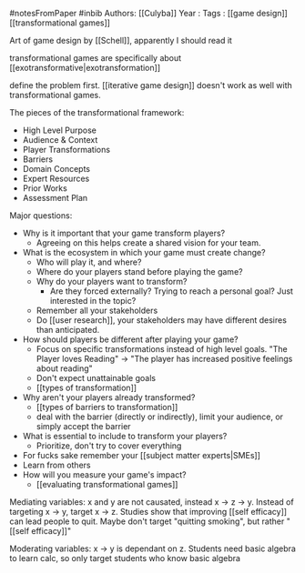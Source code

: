 #notesFromPaper #inbib
Authors: [[Culyba]]
Year   :
Tags   : [[game design]] [[transformational games]]

Art of game design by [[Schell]], apparently I should read it

transformational games are specifically about [[exotransformative|exotransformation]]

define the problem first. [[iterative game design]] doesn't work as well with transformational games.

The pieces of the transformational framework:

 - High Level Purpose
 - Audience & Context
 - Player Transformations
 - Barriers
 - Domain Concepts
 - Expert Resources
 - Prior Works
 - Assessment Plan

Major questions:

 - Why is it important that your game transform players?
   - Agreeing on this helps create a shared vision for your team.
 - What is the ecosystem in which your game must create change?
   - Who will play it, and where?
   - Where do your players stand before playing the game?
   - Why do your players want to transform?
     - Are they forced externally? Trying to reach a personal goal? Just interested in the topic?
   - Remember all your stakeholders
   - Do [[user research]], your stakeholders may have different desires than anticipated.
 - How should players be different after playing your game?
   - Focus on specific transformations instead of high level goals. "The Player loves Reading" -> "The player has increased positive feelings about reading"
   - Don't expect unattainable goals
   - [[types of transformation]]
 - Why aren't your players already transformed?
   - [[types of barriers to transformation]]
   - deal with the barrier (directly or indirectly), limit your audience, or simply accept the barrier
 - What is essential to include to transform your players?
   - Prioritize, don't try to cover everything
 - For fucks sake remember your [[subject matter experts|SMEs]]
 - Learn from others
 - How will you measure your game's impact?
   - [[evaluating transformational games]]

Mediating variables: x and y are not causated, instead x -> z -> y. Instead of targeting x -> y, target x -> z. Studies show that improving [[self efficacy]] can lead people to quit. Maybe don't target "quitting smoking", but rather "[[self efficacy]]"

Moderating variables: x -> y is dependant on z. Students need basic algebra to learn calc, so only target students who know basic algebra
